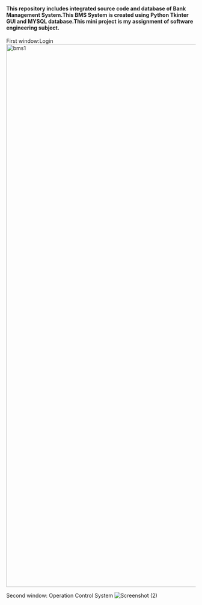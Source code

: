 #### This repository includes integrated source code and database of Bank Management System.This BMS System is created using Python Tkinter GUI and MYSQL database.This mini project is my assignment of software engineering subject.
First window:Login
<img width="1440" alt="bms1" src="https://user-images.githubusercontent.com/39429615/133936132-c05c4b07-c139-465b-9b92-f75df8f712af.png">

Second window: Operation Control System
![Screenshot (2)](https://user-images.githubusercontent.com/39429615/133936354-cfd01ab7-71f5-4bfb-840f-11faef637355.png)
>
